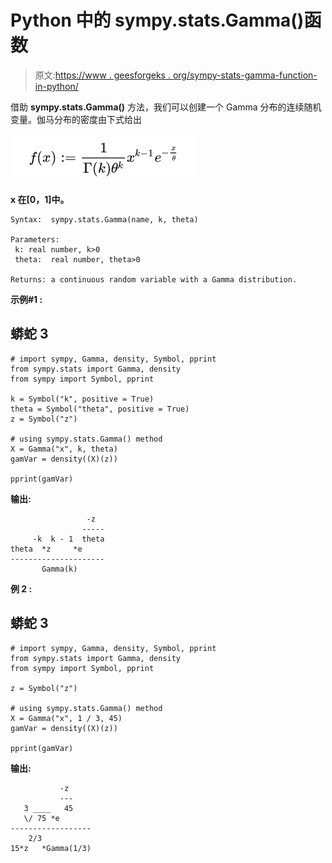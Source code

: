 # Python 中的 sympy.stats.Gamma()函数

> 原文:[https://www . geesforgeks . org/sympy-stats-gamma-function-in-python/](https://www.geeksforgeeks.org/sympy-stats-gamma-function-in-python/)

借助 **sympy.stats.Gamma()** 方法，我们可以创建一个 Gamma 分布的连续随机变量。伽马分布的密度由下式给出

![](img/cb6d329d05f1006194d32b1c743f6339.png)

**x 在[0，1]中。**

```
Syntax:  sympy.stats.Gamma(name, k, theta)

Parameters:
 k: real number, k>0
 theta:  real number, theta>0

Returns: a continuous random variable with a Gamma distribution.

```

**示例#1 :**

## 蟒蛇 3

```
# import sympy, Gamma, density, Symbol, pprint
from sympy.stats import Gamma, density
from sympy import Symbol, pprint

k = Symbol("k", positive = True)
theta = Symbol("theta", positive = True)
z = Symbol("z")

# using sympy.stats.Gamma() method
X = Gamma("x", k, theta)
gamVar = density((X)(z))

pprint(gamVar)
```

**输出:**

```
                 -z  
                -----
     -k  k - 1  theta
theta  *z     *e     
---------------------
       Gamma(k)  
```

**例 2 :**

## 蟒蛇 3

```
# import sympy, Gamma, density, Symbol, pprint
from sympy.stats import Gamma, density
from sympy import Symbol, pprint

z = Symbol("z")

# using sympy.stats.Gamma() method
X = Gamma("x", 1 / 3, 45)
gamVar = density((X)(z))

pprint(gamVar)
```

**输出:**

```
           -z     
           ---    
   3 ____   45    
   \/ 75 *e       
------------------
    2/3           
15*z   *Gamma(1/3)
```